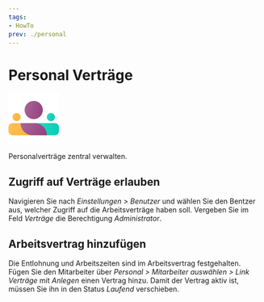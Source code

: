 ```yaml
---
tags:
- HowTo
prev: ./personal
---
```

# Personal Verträge
![icons_odoo_hr](assets/icons_odoo_hr.png)

Personalverträge zentral verwalten.

## Zugriff auf Verträge erlauben

Navigieren Sie nach *Einstellungen > Benutzer* und wählen Sie den Bentzer aus, welcher Zugriff auf die Arbeitsverträge haben soll. Vergeben Sie im Feld *Verträge* die Berechtigung *Administrator*.

## Arbeitsvertrag hinzufügen

Die Entlohnung und Arbeitszeiten sind im Arbeitsvertrag festgehalten. Fügen Sie den Mitarbeiter über *Personal > Mitarbeiter auswählen > Link Verträge* mit *Anlegen* einen Vertrag hinzu. Damit der Vertrag aktiv ist, müssen Sie ihn in den Status *Laufend* verschieben.